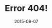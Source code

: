 ---
title: Error 404!
layout: regpage
date: 2015-09-07
permalink: /404.html
description: Looks like a bad link! If you're coming here from another site or a social network, maybe the person who posted the link mistyped it. In the mean time, have a browse through the categories up top—if it's a project I've worked on, a piece of research I've been involved in or something I've dreamt up, it's probably here somewhere ;)
---